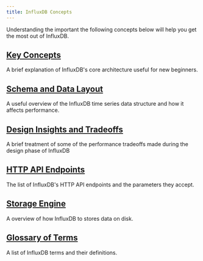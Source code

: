 ```yaml
---
title: InfluxDB Concepts
---
```


Understanding the important the following concepts below will help you get the most out of InfluxDB.

## [Key Concepts](/influxdb/v0.10/concepts/key_concepts/)

A brief explanation of InfluxDB's core architecture useful for new beginners.

## [Schema and Data Layout](/influxdb/v0.10/concepts/schema_and_data_layout/)

A useful overview of the InfluxDB time series data structure and how it affects performance.

## [Design Insights and Tradeoffs](/influxdb/v0.10/concepts/schema_and_data_layout/)

A brief treatment of some of the performance tradeoffs made during the design phase of InfluxDB

## [HTTP API Endpoints](/influxdb/v0.10/concepts/api/)

The list of InfluxDB's HTTP API endpoints and the parameters they accept.

## [Storage Engine](/influxdb/v0.10/concepts/storage_engine/)

A overview of how InfluxDB to stores data on disk.

## [Glossary of Terms](/influxdb/v0.10/concepts/glossary/)

A list of InfluxDB terms and their definitions.
